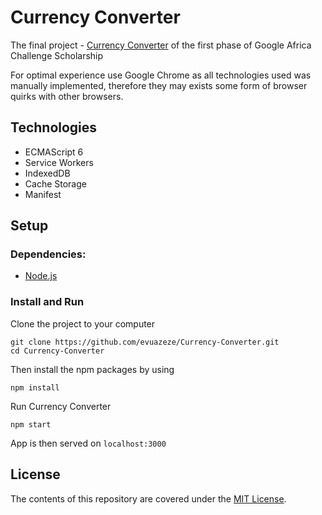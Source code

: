 # Currency Converter

The final project - [Currency Converter](https://evuazeze.github.io/Currency-Converter/) of the first phase of Google Africa Challenge Scholarship

For optimal experience use Google Chrome as all technologies used was manually implemented, therefore they may exists some form of browser quirks with other browsers.

## Technologies

* ECMAScript 6
* Service Workers
* IndexedDB
* Cache Storage
* Manifest

## Setup

### Dependencies:

* [Node.js](https://nodejs.org/en/)

### Install and Run

Clone the project to your computer

```
git clone https://github.com/evuazeze/Currency-Converter.git
cd Currency-Converter
```

Then install the npm packages by using

```
npm install
```

Run Currency Converter

```
npm start
```

App is then served on `localhost:3000`

## License

The contents of this repository are covered under the [MIT License](LICENSE).
